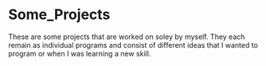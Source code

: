 # Some_Projects
These are some projects that are worked on soley by myself. They each remain as individual programs and consist of different ideas that I wanted to program or when I was learning a new skill.
